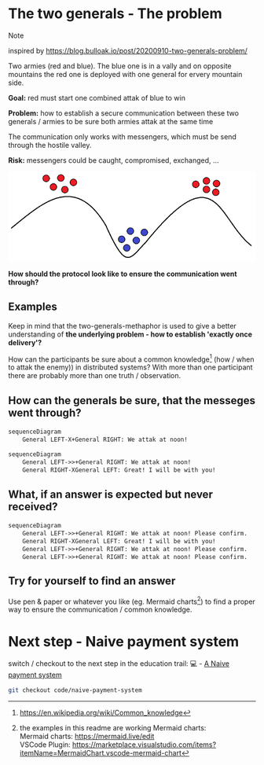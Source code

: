 # The two generals - The problem

> [!NOTE]
> inspired by https://blog.bulloak.io/post/20200910-two-generals-problem/

Two armies (red and blue). The blue one is in a vally and on opposite mountains the red one is deployed with one general for ervery mountain side.

**Goal:** red must start one combined attak of blue to win

**Problem:** how to establish a secure communication between these two generals / armies to be sure both armies attak at the same time

The communication only works with messengers, which must be send through the hostile valley.

**Risk:** messengers could be caught, compromised, exchanged, ...

![the problem](the-two-generals.png)

**How should the protocol look like to ensure the communication went through?**

## Examples

Keep in mind that the two-generals-methaphor is used to give a better understanding of **the underlying problem - how to establish 'exactly once delivery'?**

How can the participants be sure about a common knowledge[^1] (how / when to attak the enemy)) in distributed systems? With more than one participant there are probably more than one truth / observation.

## How can the generals be sure, that the messeges went through?

```mermaid
sequenceDiagram
    General LEFT-X+General RIGHT: We attak at noon!
```

```mermaid
sequenceDiagram
    General LEFT->>+General RIGHT: We attak at noon!
    General RIGHT-XGeneral LEFT: Great! I will be with you!
```
## What, if an answer is expected but never received?

```mermaid
sequenceDiagram
    General LEFT->>+General RIGHT: We attak at noon! Please confirm.
    General RIGHT-XGeneral LEFT: Great! I will be with you!
    General LEFT->>+General RIGHT: We attak at noon! Please confirm.
    General LEFT->>+General RIGHT: We attak at noon! Please confirm.
```
## Try for yourself to find an answer

Use pen & paper or whatever you like (eg. Mermaid charts[^2]) to find a proper way to ensure the communication / common knowledge.

# Next step - Naive payment system

switch / checkout to the next step in the education trail: :computer: - [A Naive payment system](https://github.com/in-der-kothe/exactly-once-semantics/tree/code/naive-payment-system)

```bash
git checkout code/naive-payment-system
```

[^1]: https://en.wikipedia.org/wiki/Common_knowledge
[^2]: the examples in this readme are working Mermaid charts: \
Mermaid charts: https://mermaid.live/edit \
VSCode Plugin: https://marketplace.visualstudio.com/items?itemName=MermaidChart.vscode-mermaid-chart
